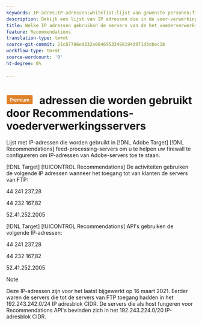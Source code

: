 ```yaml
---
keywords: IP-adres;IP-adressen;whitelist;lijst van gewenste personen;firewall;recs;feed;servers;adobe-marketingcloud;aanbevelingen
description: Bekijk een lijst van IP adressen die in de voer-verwerkingsservers van Recommendations van het Doel worden gebruikt om u te helpen uw firewall vormen om IP adressen uit de servers van Adobe toe te staan.
title: Welke IP adressen gebruiken de servers van de het voederverwerking van Recommendations?
feature: Recommendations
translation-type: tm+mt
source-git-commit: 21c87786e9332e06469533488194d971d3cbec1b
workflow-type: tm+mt
source-wordcount: '0'
ht-degree: 0%

---
```



# ![PREMIUMIP-](/help/assets/premium.png) adressen die worden gebruikt door Recommendations-voederverwerkingsservers

Lijst met IP-adressen die worden gebruikt in [!DNL Adobe Target] [!DNL Recommendations] feed-processing-servers om u te helpen uw firewall te configureren om IP-adressen van Adobe-servers toe te staan.

[!DNL Target] [!UICONTROL Recommendations] De activiteiten gebruiken de volgende IP adressen wanneer het toegang tot van klanten de servers van FTP:

44 241 237,28

44 232 167,82

52.41.252.2005

[!DNL Target] [!UICONTROL Recommendations] API&#39;s gebruiken de volgende IP-adressen:

44 241 237,28

44 232 167,82

52.41.252.2005

>[!NOTE]
>
>Deze IP-adressen zijn voor het laatst bijgewerkt op 16 maart 2021. Eerder waren de servers die tot de servers van FTP toegang hadden in het 192.243.242.0/24 IP adresblok CIDR. De servers die als host fungeren voor Recommendations API&#39;s bevinden zich in het 192.243.224.0/20 IP-adresblok CIDR.


